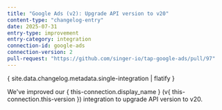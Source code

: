 ```yaml
---
title: "Google Ads (v2): Upgrade API version to v20"
content-type: "changelog-entry"
date: 2025-07-31
entry-type: improvement
entry-category: integration
connection-id: google-ads
connection-version: 2
pull-request: "https://github.com/singer-io/tap-google-ads/pull/97"
---
```

{ site.data.changelog.metadata.single-integration | flatify }

We've improved our { this-connection.display_name } (v{ this-connection.this-version }) integration to upgrade API version to v20.